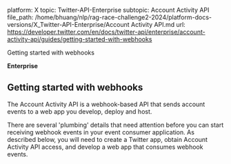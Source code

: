platform: X
topic: Twitter-API-Enterprise
subtopic: Account Activity API
file_path: /home/bhuang/nlp/rag-race-challenge2-2024/platform-docs-versions/X_Twitter-API-Enterprise/Account Activity API.md
url: https://developer.twitter.com/en/docs/twitter-api/enterprise/account-activity-api/guides/getting-started-with-webhooks

Getting started with webhooks

**Enterprise**

## Getting started with webhooks

The Account Activity API is a webhook-based API that sends account events to a web app you develop, deploy and host. 

There are several 'plumbing' details that need attention before you can start receiving webhook events in your event consumer application. As described below, you will need to create a Twitter app, obtain Account Activity API access, and develop a web app that consumes webhook events.